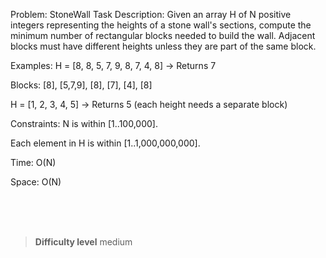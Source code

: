 Problem: StoneWall
Task Description:
Given an array H of N positive integers representing the heights of a stone wall's sections, compute the minimum number of rectangular blocks needed to build the wall. Adjacent blocks must have different heights unless they are part of the same block.

Examples:
H = [8, 8, 5, 7, 9, 8, 7, 4, 8] → Returns 7

Blocks: [8], [5,7,9], [8], [7], [4], [8]

H = [1, 2, 3, 4, 5] → Returns 5 (each height needs a separate block)

Constraints:
N is within [1..100,000].

Each element in H is within [1..1,000,000,000].

Time: O(N)

Space: O(N)



<br><br><br>

> **Difficulty level**
> medium